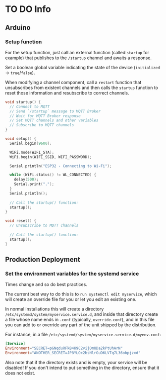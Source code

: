 # TO DO Info

## Arduino

### Setup function

For the setup function, just call an external function (called `startup` for example) that publishes to the `/startup` channel and awaits a response.

Set a boolean global variable indicating the state of the device (`initialized` -> `true`/`false`).

When modifying a channel component, call a `restart` function that unsubscribes from existent channels and then calls the `startup` function to reset those information and resubscribe to correct channels.

```c
void startup() {
  // Connect to MQTT
  // Send `/startup` message to MQTT Broker
  // Wait for MQTT Broker response
  // Set MQTT channels and other variables
  // Subscribe to MQTT channels
}

void setup() {
  Serial.begin(9600);

  WiFi.mode(WIFI_STA);
  WiFi.begin(WIFI_SSID, WIFI_PASSWORD);

  Serial.println("ESP32 - Connecting to Wi-Fi");

  while (WiFi.status() != WL_CONNECTED) {
    delay(500);
    Serial.print(".");
  }
  Serial.println();
  
  // Call the startup() function:
  startup();
}

void reset() {
  // Unsubscribe to MQTT channels
  
  // Call the startup() function:
  startup();
}
```

## Production Deployment

### Set the environment variables for the systemd service

Times change and so do best practices.

The current best way to do this is to `run systemctl edit myservice`, which will create an override file for you or let you edit an existing one.

In normal installations this will create a directory `/etc/systemd/system/myservice.service.d`, and inside that directory create a file whose name ends in `.conf` (typically, `override.conf`), and in this file you can add to or override any part of the unit shipped by the distribution.

For instance, in a file `/etc/systemd/system/myservice.service.d/myenv.conf`:

```toml
[Service]
Environment="SECRET=pGNqduRFkB4K9C2vijOmUDa2kPtUhArN"
Environment="ANOTHER_SECRET=JP8YLOc2bsNlrGuD6LVTq7L36obpjzxd"
```

Also note that if the directory exists and is empty, your service will be disabled! If you don't intend to put something in the directory, ensure that it does not exist.